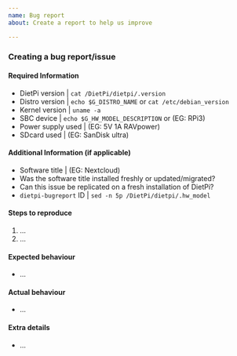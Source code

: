 ```yaml
---
name: Bug report
about: Create a report to help us improve

---
```


### Creating a bug report/issue

#### Required Information
- DietPi version | `cat /DietPi/dietpi/.version`
- Distro version | `echo $G_DISTRO_NAME` or `cat /etc/debian_version`
- Kernel version | `uname -a`
- SBC device | `echo $G_HW_MODEL_DESCRIPTION` or (EG: RPi3)
- Power supply used | (EG: 5V 1A RAVpower)
- SDcard used | (EG: SanDisk ultra)

#### Additional Information (if applicable)
- Software title | (EG: Nextcloud)
- Was the software title installed freshly or updated/migrated?
- Can this issue be replicated on a fresh installation of DietPi?
- `dietpi-bugreport` ID | `sed -n 5p /DietPi/dietpi/.hw_model`

#### Steps to reproduce
<!-- Explain how to reproduce the issue -->
1. ...
2. ...

#### Expected behaviour
<!-- What SHOULD be happening? -->
- ...

#### Actual behaviour
<!-- What IS happening? -->
- ...

#### Extra details
<!-- Please post any extra details that might help solve the issue -->
- ...
